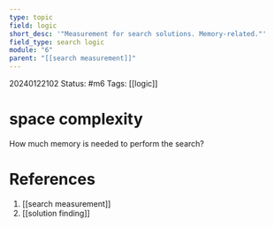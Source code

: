 ```yaml
---
type: topic
field: logic
short_desc: '"Measurement for search solutions. Memory-related."'
field_type: search logic
module: "6"
parent: "[[search measurement]]"
---
```


20240122102
Status: #m6
Tags: [[logic]]

# space complexity

How much memory is needed to perform the search?
# References

1. [[search measurement]]
2. [[solution finding]]